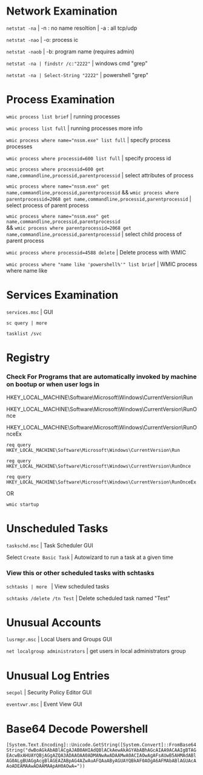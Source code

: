 # Network Examination

`netstat -na` | -n : no name resoltion | -a : all tcp/udp

`netstat -nao` | -o:  process ic

`netstat -naob` | -b: program name (requires admin)

`netstat -na | findstr /c:"2222"` | windows cmd "grep"

`netstat -na | Select-String "2222"` | powershell "grep"

# Process Examination

`wmic process list brief` | running processes

`wmic process list full` | running processes more info

`wmic process where name="nssm.exe" list full` | specify process processes
 
`wmic process where processid=600 list full` | specify process id

`wmic process where processid=600 get name,commandline,processid,parentprocessid` | select attributes of process

`wmic process where name="nssm.exe" get name,commandline,processid,parentprocessid` 
&&
`wmic process where parentprocessid=2068 get name,commandline,processid,parentprocessid` | select process of parent process


`wmic process where name="nssm.exe" get name,commandline,processid,parentprocessid`  
&&
`wmic process where parentprocessid=2068 get name,commandline,processid,parentprocessid` | select child process of parent process

`wmic process where processid=4588 delete` | Delete process with WMIC

`wmic process where "name like 'powershell%'" list brief` | WMIC process where name like

# Services Examination

`services.msc` | GUI

`sc query | more`

`tasklist /svc`

# Registry

### Check For Programs that are automatically invoked by machine on bootup or when user logs in ###

HKEY_LOCAL_MACHINE\Software\Microsoft\Windows\CurrentVersion\Run

HKEY_LOCAL_MACHINE\Software\Microsoft\Windows\CurrentVersion\RunOnce

HKEY_LOCAL_MACHINE\Software\Microsoft\Windows\CurrentVersion\RunOnceEx

`req query HKEY_LOCAL_MACHINE\Software\Microsoft\Windows\CurrentVersion\Run`

`reg query HKEY_LOCAL_MACHINE\Software\Microsoft\Windows\CurrentVersion\RunOnce`

`req query HKEY_LOCAL_MACHINE\Software\Microsoft\Windows\CurrentVersion\RunOnceEx`

OR 

`wmic startup`

# Unscheduled Tasks

`taskschd.msc` | Task Scheduler GUI

Select `Create Basic Task` | Autowizard to run a task at a given time

### View this or other scheduled tasks with schtasks ###

`schtasks | more ` | View scheduled tasks

`schtasks /delete /tn Test` | Delete scheduled task named "Test"

# Unusual Accounts

`lusrmgr.msc` | Local Users and Groups GUI

`net localgroup administrators` | get users in local administrators group

# Unusual Log Entries

`secpol` | Security Policy Editor GUI

`eventvwr.msc` | Event View GUI

# Base64 Decode Powershell
`[System.Text.Encoding]::Unicode.GetString([System.Convert]::FromBase64String("dwBoAGkAbABlACgAJAB0AHIAdQBlACkAewAkAGYAbABhAGcAIAA9ACAAIgBTAGEAcwBxAHUAYQBjAGgAZQA3ADAAOAA0ADMANwAwADAAMwA0ACIAOwAgAFsAUwB5AHMAdABlAG0ALgBUAGgAcgBlAGEAZABpAG4AZwAuAFQAaAByAGUAYQBkAF0AOgA6AFMAbABlAGUAcAAoADEAMAAwADAAMAApAH0AOwA="))`